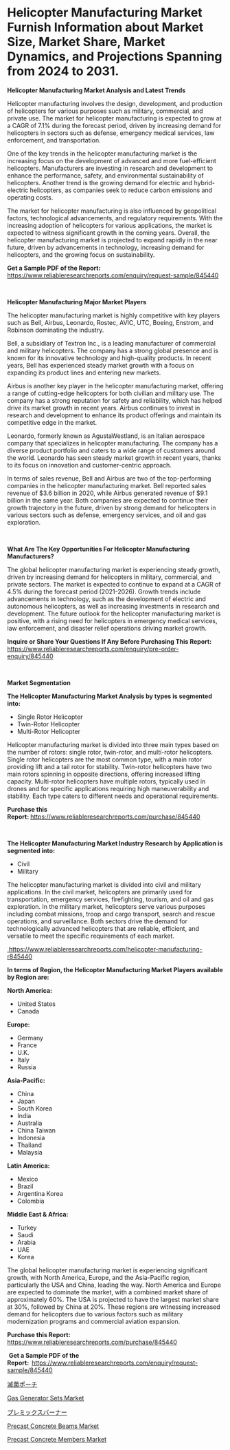 <p><h1>Helicopter Manufacturing Market Furnish Information about Market Size, Market Share, Market Dynamics, and Projections Spanning from 2024 to 2031.</h1></p><p><strong>Helicopter Manufacturing Market Analysis and Latest Trends</strong></p>
<p><p>Helicopter manufacturing involves the design, development, and production of helicopters for various purposes such as military, commercial, and private use. The market for helicopter manufacturing is expected to grow at a CAGR of 7.1% during the forecast period, driven by increasing demand for helicopters in sectors such as defense, emergency medical services, law enforcement, and transportation.</p><p>One of the key trends in the helicopter manufacturing market is the increasing focus on the development of advanced and more fuel-efficient helicopters. Manufacturers are investing in research and development to enhance the performance, safety, and environmental sustainability of helicopters. Another trend is the growing demand for electric and hybrid-electric helicopters, as companies seek to reduce carbon emissions and operating costs.</p><p>The market for helicopter manufacturing is also influenced by geopolitical factors, technological advancements, and regulatory requirements. With the increasing adoption of helicopters for various applications, the market is expected to witness significant growth in the coming years. Overall, the helicopter manufacturing market is projected to expand rapidly in the near future, driven by advancements in technology, increasing demand for helicopters, and the growing focus on sustainability.</p></p>
<p><strong>Get a Sample PDF of the Report:&nbsp;</strong> <a href="https://www.reliableresearchreports.com/enquiry/request-sample/845440">https://www.reliableresearchreports.com/enquiry/request-sample/845440</a></p>
<p>&nbsp;</p>
<p><strong>Helicopter Manufacturing Major Market Players</strong></p>
<p><p>The helicopter manufacturing market is highly competitive with key players such as Bell, Airbus, Leonardo, Rostec, AVIC, UTC, Boeing, Enstrom, and Robinson dominating the industry. </p><p>Bell, a subsidiary of Textron Inc., is a leading manufacturer of commercial and military helicopters. The company has a strong global presence and is known for its innovative technology and high-quality products. In recent years, Bell has experienced steady market growth with a focus on expanding its product lines and entering new markets.</p><p>Airbus is another key player in the helicopter manufacturing market, offering a range of cutting-edge helicopters for both civilian and military use. The company has a strong reputation for safety and reliability, which has helped drive its market growth in recent years. Airbus continues to invest in research and development to enhance its product offerings and maintain its competitive edge in the market.</p><p>Leonardo, formerly known as AgustaWestland, is an Italian aerospace company that specializes in helicopter manufacturing. The company has a diverse product portfolio and caters to a wide range of customers around the world. Leonardo has seen steady market growth in recent years, thanks to its focus on innovation and customer-centric approach.</p><p>In terms of sales revenue, Bell and Airbus are two of the top-performing companies in the helicopter manufacturing market. Bell reported sales revenue of $3.6 billion in 2020, while Airbus generated revenue of $9.1 billion in the same year. Both companies are expected to continue their growth trajectory in the future, driven by strong demand for helicopters in various sectors such as defense, emergency services, and oil and gas exploration.</p></p>
<p>&nbsp;</p>
<p><strong>What Are The Key Opportunities For Helicopter Manufacturing Manufacturers?</strong></p>
<p><p>The global helicopter manufacturing market is experiencing steady growth, driven by increasing demand for helicopters in military, commercial, and private sectors. The market is expected to continue to expand at a CAGR of 4.5% during the forecast period (2021-2026). Growth trends include advancements in technology, such as the development of electric and autonomous helicopters, as well as increasing investments in research and development. The future outlook for the helicopter manufacturing market is positive, with a rising need for helicopters in emergency medical services, law enforcement, and disaster relief operations driving market growth.</p></p>
<p><strong>Inquire or Share Your Questions If Any Before Purchasing This Report:</strong> <a href="https://www.reliableresearchreports.com/enquiry/pre-order-enquiry/845440">https://www.reliableresearchreports.com/enquiry/pre-order-enquiry/845440</a></p>
<p>&nbsp;</p>
<p><strong>Market Segmentation</strong></p>
<p><strong>The Helicopter Manufacturing Market Analysis by types is segmented into:</strong></p>
<p><ul><li>Single Rotor Helicopter</li><li>Twin-Rotor Helicopter</li><li>Multi-Rotor Helicopter</li></ul></p>
<p><p>Helicopter manufacturing market is divided into three main types based on the number of rotors: single rotor, twin-rotor, and multi-rotor helicopters. Single rotor helicopters are the most common type, with a main rotor providing lift and a tail rotor for stability. Twin-rotor helicopters have two main rotors spinning in opposite directions, offering increased lifting capacity. Multi-rotor helicopters have multiple rotors, typically used in drones and for specific applications requiring high maneuverability and stability. Each type caters to different needs and operational requirements.</p></p>
<p><strong>Purchase this Report:&nbsp;</strong><a href="https://www.reliableresearchreports.com/purchase/845440">https://www.reliableresearchreports.com/purchase/845440</a></p>
<p>&nbsp;</p>
<p><strong>The Helicopter Manufacturing Market Industry Research by Application is segmented into:</strong></p>
<p><ul><li>Civil</li><li>Military</li></ul></p>
<p><p>The helicopter manufacturing market is divided into civil and military applications. In the civil market, helicopters are primarily used for transportation, emergency services, firefighting, tourism, and oil and gas exploration. In the military market, helicopters serve various purposes including combat missions, troop and cargo transport, search and rescue operations, and surveillance. Both sectors drive the demand for technologically advanced helicopters that are reliable, efficient, and versatile to meet the specific requirements of each market.</p></p>
<p><a href="https://www.reliableresearchreports.com/helicopter-manufacturing-r845440">&nbsp;https://www.reliableresearchreports.com/helicopter-manufacturing-r845440</a></p>
<p><strong>In terms of Region, the Helicopter Manufacturing Market Players available by Region are:</strong></p>
<p>
    <p> <strong> North America: </strong>
        <ul>
            <li>United States</li>
            <li>Canada</li>
        </ul>
        </p> 
    <p> <strong> Europe: </strong>
        <ul>
            <li>Germany</li>
            <li>France</li>
            <li>U.K.</li>
            <li>Italy</li>
            <li>Russia</li>
        </ul>
        </p> 
    <p> <strong> Asia-Pacific: </strong>
        <ul>
            <li>China</li>
            <li>Japan</li>
            <li>South Korea</li>
            <li>India</li>
            <li>Australia</li>
            <li>China Taiwan</li>
            <li>Indonesia</li>
            <li>Thailand</li>
            <li>Malaysia</li>
        </ul>
        </p> 
    <p> <strong> Latin America: </strong>
        <ul>
            <li>Mexico</li>
            <li>Brazil</li>
            <li>Argentina Korea</li>
            <li>Colombia</li>
        </ul>
        </p> 
    <p> <strong> Middle East & Africa: </strong>
        <ul>
            <li>Turkey</li>
            <li>Saudi</li>
            <li>Arabia</li>
            <li>UAE</li>
            <li>Korea</li>
        </ul>
    </p>
    </p>
<p><p>The global helicopter manufacturing market is experiencing significant growth, with North America, Europe, and the Asia-Pacific region, particularly the USA and China, leading the way. North America and Europe are expected to dominate the market, with a combined market share of approximately 60%. The USA is projected to have the largest market share at 30%, followed by China at 20%. These regions are witnessing increased demand for helicopters due to various factors such as military modernization programs and commercial aviation expansion.</p></p>
<p><strong>Purchase this Report: </strong><a href="https://www.reliableresearchreports.com/purchase/845440">https://www.reliableresearchreports.com/purchase/845440</a></p>
<p>&nbsp;<strong>Get a Sample PDF of the Report:&nbsp;&nbsp;</strong><a href="https://www.reliableresearchreports.com/enquiry/request-sample/845440">https://www.reliableresearchreports.com/enquiry/request-sample/845440</a></p>
<p><strong></strong></p>
<p><p><a href="https://github.com/EmoryYundt1935/Market-Research-Report-List-1/blob/main/377334028961.md">滅菌ポーチ</a></p><p><a href="https://github.com/juancolorado15/Market-Research-Report-List-2/blob/main/gas-generator-sets-market.md">Gas Generator Sets Market</a></p><p><a href="https://github.com/mcbeesbxa270/Market-Research-Report-List-1/blob/main/609746228960.md">プレミックスバーナー</a></p><p><a href="https://issuu.com/reportprime-2/docs/precast-concrete-beams-market-size-2030.pptx">Precast Concrete Beams Market</a></p><p><a href="https://issuu.com/reportprime-2/docs/precast-concrete-members-market-size-2030.pptx">Precast Concrete Members Market</a></p></p>